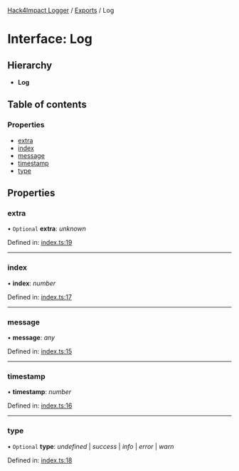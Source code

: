 [Hack4Impact Logger](https://github.com/hack4impact/logger/tree/main/docs/README.md) / [Exports](https://github.com/hack4impact/logger/tree/main/docs/modules.md) / Log

# Interface: Log

## Hierarchy

- **Log**

## Table of contents

### Properties

- [extra](https://github.com/hack4impact/logger/tree/main/docs/interfaces/log.md#extra)
- [index](https://github.com/hack4impact/logger/tree/main/docs/interfaces/log.md#index)
- [message](https://github.com/hack4impact/logger/tree/main/docs/interfaces/log.md#message)
- [timestamp](https://github.com/hack4impact/logger/tree/main/docs/interfaces/log.md#timestamp)
- [type](https://github.com/hack4impact/logger/tree/main/docs/interfaces/log.md#type)

## Properties

### extra

• `Optional` **extra**: _unknown_

Defined in: [index.ts:19](https://github.com/YashTotale/logger/blob/6b97dfb/src/index.ts#L19)

---

### index

• **index**: _number_

Defined in: [index.ts:17](https://github.com/YashTotale/logger/blob/6b97dfb/src/index.ts#L17)

---

### message

• **message**: _any_

Defined in: [index.ts:15](https://github.com/YashTotale/logger/blob/6b97dfb/src/index.ts#L15)

---

### timestamp

• **timestamp**: _number_

Defined in: [index.ts:16](https://github.com/YashTotale/logger/blob/6b97dfb/src/index.ts#L16)

---

### type

• `Optional` **type**: _undefined_ \| _success_ \| _info_ \| _error_ \| _warn_

Defined in: [index.ts:18](https://github.com/YashTotale/logger/blob/6b97dfb/src/index.ts#L18)

